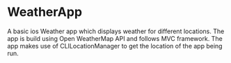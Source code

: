 # WeatherApp

A basic ios Weather app which displays weather for different locations. The app is build using Open WeatherMap API and follows MVC framework. The app makes use of CLILocationManager to get the location of the app being run.


